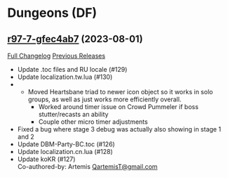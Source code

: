 # <DBM Mod> Dungeons (DF)

## [r97-7-gfec4ab7](https://github.com/DeadlyBossMods/DBM-Dungeons/tree/fec4ab79c570815707a62371734a6f4987394357) (2023-08-01)
[Full Changelog](https://github.com/DeadlyBossMods/DBM-Dungeons/compare/r97...fec4ab79c570815707a62371734a6f4987394357) [Previous Releases](https://github.com/DeadlyBossMods/DBM-Dungeons/releases)

- Update .toc files and RU locale (#129)  
- Update localization.tw.lua (#130)  
-  - Moved Heartsbane triad to newer icon object so it works in solo groups, as well as just works more efficiently overall.  
     - Worked around timer issue on Crowd Pummeler if boss stutter/recasts an ability  
     - Couple other micro timer adjustments  
- Fixed a bug where stage 3 debug was actually also showing in stage 1 and 2  
- Update DBM-Party-BC.toc (#126)  
- Update localization.cn.lua (#128)  
- Update koKR (#127)  
    Co-authored-by: Artemis <QartemisT@gmail.com>  
